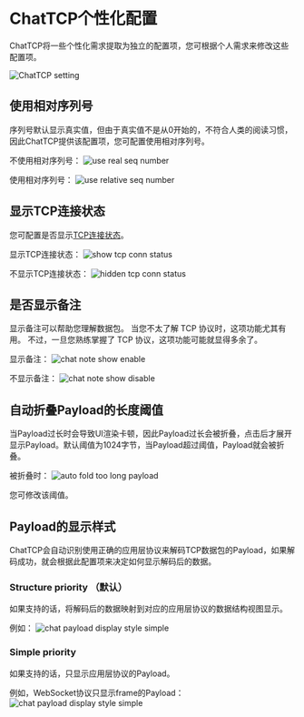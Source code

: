 # ChatTCP个性化配置

ChatTCP将一些个性化需求提取为独立的配置项，您可根据个人需求来修改这些配置项。

![ChatTCP setting](/images/about-settings/setting-page.png)

## 使用相对序列号

序列号默认显示真实值，但由于真实值不是从0开始的，不符合人类的阅读习惯，因此ChatTCP提供该配置项，您可配置使用相对序列号。

不使用相对序列号：
![use real seq number](/images/about-settings/use-real-seq-number.png)

使用相对序列号：
![use relative seq number](/images/about-settings/use-relative-seq-number.png)

## 显示TCP连接状态

您可配置是否显示[TCP连接状态](/zh/understand-the-connection-status-of-the-tcp-protocol)。

显示TCP连接状态：
![show tcp conn status](/images/about-settings/show-conn-status.png)

不显示TCP连接状态：
![hidden tcp conn status](/images/about-settings/hidden-conn-status.png)

## 是否显示备注

显示备注可以帮助您理解数据包。 当您不太了解 TCP 协议时，这项功能尤其有用。 不过，一旦您熟练掌握了 TCP 协议，这项功能可能就显得多余了。

显示备注：
![chat note show enable](/images/about-settings/chat-note-show-enable.png)

不显示备注：
![chat note show disable](/images/about-settings/chat-note-show-disable.png)

## 自动折叠Payload的长度阈值

当Payload过长时会导致UI渲染卡顿，因此Payload过长会被折叠，点击后才展开显示Payload。默认阈值为1024字节，当Payload超过阈值，Payload就会被折叠。

被折叠时：
![auto fold too long payload](/images/about-settings/auto-fold-too-long-payload.png)

您可修改该阈值。

## Payload的显示样式

ChatTCP会自动识别使用正确的应用层协议来解码TCP数据包的Payload，如果解码成功，就会根据此配置项来决定如何显示解码后的数据。

### Structure priority （默认）

如果支持的话，将解码后的数据映射到对应的应用层协议的数据结构视图显示。

例如：
![chat payload display style simple](/images/about-settings/chat-payload-display-style-structure.png)

### Simple priority

如果支持的话，只显示应用层协议的Payload。

例如，WebSocket协议只显示frame的Payload：
![chat payload display style simple](/images/about-settings/chat-payload-display-style-simple.png)


